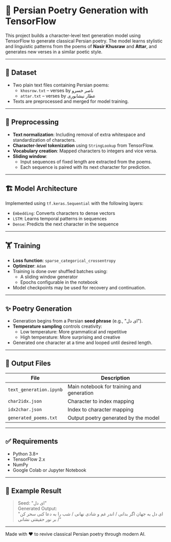 # 🧠 Persian Poetry Generation with TensorFlow

This project builds a character-level text generation model using TensorFlow to generate classical Persian poetry. The model learns stylistic and linguistic patterns from the poems of **Nasir Khusraw** and **Attar**, and generates new verses in a similar poetic style.

---

## 📁 Dataset
- Two plain text files containing Persian poems:
  - `khosrow.txt` – verses by ناصر خسرو
  - `attar.txt` – verses by عطار نیشابوری
- Texts are preprocessed and merged for model training.

---

## 🧹 Preprocessing

- **Text normalization**: Including removal of extra whitespace and standardization of characters.
- **Character-level tokenization** using `StringLookup` from TensorFlow.
- **Vocabulary creation**: Mapped characters to integers and vice versa.
- **Sliding window**:
  - Input sequences of fixed length are extracted from the poems.
  - Each sequence is paired with its next character for prediction.

---

## 🏗️ Model Architecture

Implemented using `tf.keras.Sequential` with the following layers:

- `Embedding`: Converts characters to dense vectors
- `LSTM`: Learns temporal patterns in sequences
- `Dense`: Predicts the next character in the sequence

---

## 🏋️ Training

- **Loss function**: `sparse_categorical_crossentropy`
- **Optimizer**: `Adam`
- Training is done over shuffled batches using:
  - A sliding window generator
  - Epochs configurable in the notebook
- Model checkpoints may be used for recovery and continuation.

---

## ✨ Poetry Generation

- Generation begins from a Persian **seed phrase** (e.g., "ای دل").
- **Temperature sampling** controls creativity:
  - Low temperature: More grammatical and repetitive
  - High temperature: More surprising and creative
- Generated one character at a time and looped until desired length.

---

## 💾 Output Files

| File                  | Description                             |
|-----------------------|-----------------------------------------|
| `text_generation.ipynb` | Main notebook for training and generation |
| `char2idx.json`       | Character to index mapping              |
| `idx2char.json`       | Index to character mapping              |
| `generated_poems.txt` | Output poetry generated by the model    |

---

## ✅ Requirements

- Python 3.8+
- TensorFlow 2.x
- NumPy
- Google Colab or Jupyter Notebook

---

## 📌 Example Result

> Seed: "ای دل"  
> Generated Output:  
> "ای دل به جهان اگر بدانی / اندر غم و شادی نهانی / شب را به دعا کنی سحر کن / بر نور حقیقتی نشانی"

---

Made with ❤️ to revive classical Persian poetry through modern AI.
